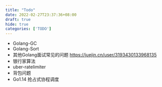 ```yaml
---
title: "Todo"
date: 2022-02-27T23:37:36+08:00
draft: true
hide: true
categories: ['TODO']
---
```


* Golang-GC
* Golang-Sort
* 其他Golang面试常见的问题
    https://juejin.cn/user/3193430133968135
* 银行家算法
* uber-ratelimiter
* 背包问题
* Go1.14 抢占式协程调度